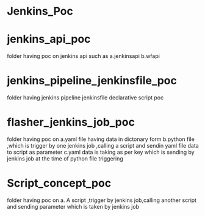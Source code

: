 # Jenkins_Poc

# jenkins_api_poc
folder having poc on jenkins api such as
a.jenkinsapi
b.wfapi

# jenkins_pipeline_jenkinsfile_poc
folder having jenkins pipeline jenkinsfile declarative script poc

# flasher_jenkins_job_poc
folder having poc on 
a.yaml file having data in dictonary form
b.python file ,which is trigger by one jenkins job ,calling a script and sendin yaml file data to script as parameter
c.yaml data is taking as per key which is sending by jenkins job at the time of python file triggering

# Script_concept_poc
folder having poc on 
a. A script ,trigger by jenkins job,calling another script and sending parameter which is taken by jenkins job
